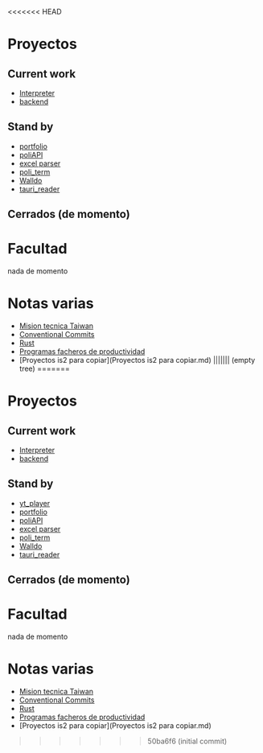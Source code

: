 <<<<<<< HEAD
# Proyectos

## Current work

- [Interpreter](Interpreter.md)
- [backend](backend.md)

## Stand by

- [portfolio](portfolio.md)
- [poliAPI](poliapi.md)
- [excel parser](excel-parser.md)
- [poli_term](poli_term.md)
- [Walldo](Walldo.md)
- [tauri_reader](tauri_reader.md)

## Cerrados (de momento)

# Facultad

nada de momento

# Notas varias

- [Mision tecnica Taiwan](./john_correcciones.md)
- [Conventional Commits](conventional-commits.md)
- [Rust](about-rust.md)
- [Programas facheros de productividad](programas-facheros-de-productividad.md)
- [Proyectos is2 para copiar](Proyectos is2 para copiar.md)
||||||| (empty tree)
=======
# Proyectos

## Current work

- [Interpreter](Interpreter.md)
- [backend](backend.md)

## Stand by

- [yt_player](yt_player.md)
- [portfolio](portfolio.md)
- [poliAPI](poliapi.md)
- [excel parser](excel-parser.md)
- [poli_term](poli_term.md)
- [Walldo](Walldo.md)
- [tauri_reader](tauri_reader.md)

## Cerrados (de momento)

# Facultad

nada de momento

# Notas varias

- [Mision tecnica Taiwan](./john_correcciones.md)
- [Conventional Commits](conventional-commits.md)
- [Rust](about-rust.md)
- [Programas facheros de productividad](programas-facheros-de-productividad.md)
- [Proyectos is2 para copiar](Proyectos is2 para copiar.md)
>>>>>>> 50ba6f6 (initial commit)
